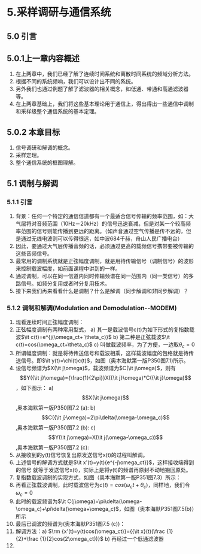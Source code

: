 # 5.采样调研与通信系统
## 5.0 引言
## 5.0.1上一章内容概述
1) 在上两章中，我们已经了解了连续时间系统和离散时间系统的频域分析方法。
2) 根据不同的系统频响，我们可以设计出不同的系统。
3) 另外我们也通过例题了解了滤波器的相关概念，如低通、带通和高通滤波器等。
4) 在上两章基础上，我们将这些基本理论用于通信上，得出得出一些通信中调制和采样级整个通信系统的基本定理。
## 5.0.2 本章目标
1) 信号调研和解调的概念。
2) 采样定理。
3) 整个通信系统的框图理解。
## 5.1 调制与解调
### 5.1.1 引言
1) 背景：任何一个特定的通信信道都有一个最适合信号传输的频率范围，如：大气层将对音频范围（10Hz－20kHz）的信号迅速衰减，但是对某一个较高频率范围的信号则能传播到更远的距离。（如声音通过空气传播是传不远的，但是通过无线电波则可以传得很远，如中波684千赫，舟山人民广播电台）
2) 因此，要通过大气层传播音频的话，必须通过更高的载频信号携带要被传输的这些音频信号。
3)	最常用的调制系统就是正弦幅度调制，就是用待传输信号（调制信号）的波形来控制载波幅度，如前面课程中讲到的一样。
4)	通过调制，可以在同一信道内同时传输频谱在同一范围内（同一类信号）的多路信号。如频分复用或者时分复用技术。
5)	接下来我们再来看看什么是调制？什么是解调（同步解调和非同步解调）？
### 5.1.2 调制和解调(Modulation and Demodulation--MODEM)
1)	现看连续时间正弦幅度调制：
2)	正弦幅度调制有两种常用型式，
a)	其一是载波信号c(t)为如下形式的复指数载波$\it c(t)=e^{j(\omega_ct+ \theta_c)}$
b)	第二种是正弦载波$\it c(t)=cos(\omega_ct+\theta_c)$ 
c)	 叫做载波频率，为了方便，一边取$\theta_c=0$
3)	所谓幅度调制：就是将待传送信号和载波相乘，这样载波幅度的包络就是待传送信号。即$\it y(t)=\chi(t)c(t)$，如图（奥本海默第一版P350图7.1)所示。
4)	设信号频谱为$X(\it j\omega)$，载波频谱为$C(\it j\omega)$，则有$$Y({\it j}\omega)={\frac{1}{2\pi}}X({\it j}\omega)*C({\it j}\omega)$$，如下图示：
a) $$X(\it j\omega)$$,奥本海默第一版P350图7.2 (a):
b) $$C({\it j}\omega)=2\pi\delta(\omega-\omega_c)$$,奥本海默第一版P350图7.2 (b):
c) $$Y(\it j\omega)=X(\it j(\omega-\omega_c))$$,奥本海默第一版P350图7.2 (c):
5)	从接收到的y(t)信号恢复出原发送信号x(t)的过程叫解调。
6)	上述信号的解调方式就是$\it x'(t)=y(t){e^{-j\omega_ct}}$，这样接收端得到的信号 就等于发送信号x(t)，实际上是将y(t)的频谱再原封不动地搬回原处。
7)	复指数载波调制的实现方式，如图（奥本海默第一版P351图7.3）所示：
8)  再看正弦载波调制，此时载波信号为$c(t)=cos(\omega_ct+\theta_c)$，同样地，我们令$\omega_c=0$
9)	此时的载波频谱为$\it C(j\omega)=\pi\delta(\omega-\omega_c)+\pi\delta(\omega+\omega_c)$，如图（奥本海默P351图7.5(b)）所示
10)	最后已调波的频谱为(奥本海默P351图7.5 (c))：
11)	解调方法：a) $\rm {x'(t)=y(t)cos(\omega_ct)}={{\it x}(t)(\frac {1}{2}+\frac {1}{2}cos(2\omega_ct))}$
b) 再经过一个低通滤波器
12) 